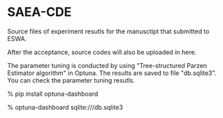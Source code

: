 # SAEA-CDE
Source files of experiment resutls for the manusctipt that submitted to ESWA.

After the acceptance, source codes will also be uploaded in here.

The parameter tuning is conducted by using "Tree-structured Parzen Estimator algorithm" in Optuna.
The results are saved to file "db.sqlite3".
You can check the parameter tuning resutls.   

% pip install optuna-dashboard   

% optuna-dashboard sqlite:///db.sqlite3   
 
